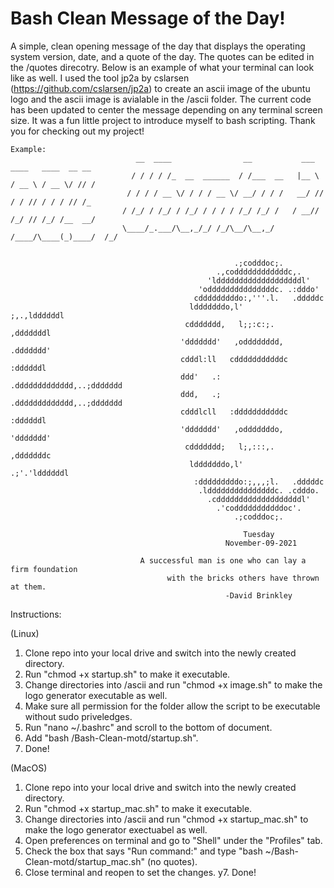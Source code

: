 
# Bash Clean Message of the Day! 



   A simple, clean opening message of the day that displays the operating system version, date, and a quote of the day. The quotes can be edited in the /quotes
direcotry. Below is an example of what your terminal can look like as well. I used the tool jp2a by 
cslarsen (https://github.com/cslarsen/jp2a) to create an ascii image of the ubuntu logo and the ascii image is 
avialable in the /ascii folder. The current code has been updated to center the message depending on any terminal
screen size. It was a fun little project to introduce myself to bash scripting. Thank you for checking out my project!


	Example:
                                __  ____                __           ___   ____   ____  __ __
                               / / / / /_  __  ______  / /___  __   |__ \ / __ \ / __ \/ // /
                              / / / / __ \/ / / / __ \/ __/ / / /   __/ // / / // / / / // /_
                             / /_/ / /_/ / /_/ / / / / /_/ /_/ /   / __// /_/ // /_/ /__  __/
                             \____/_.___/\__,_/_/ /_/\__/\__,_/   /____/\____(_)____/  /_/


                                                      .;codddoc;.
                                                  .,coddddddddddddc,.
                                                'ldddddddddddddddddddl'
                                              'odddddddddddddddc. .:dddo'
                                             cdddddddddo:,'''.l.   .dddddc
                                            ldddddddo,l'       ;,.,lddddddl
                                           cddddddd,   l;;:c:;.    ,dddddddl
                                          'ddddddd'   ,odddddddd,   .ddddddd'
                                          cdddl:ll   cdddddddddddc   :ddddddl
                                          ddd'   .: .ddddddddddddd,..;ddddddd
                                          ddd,   .; .ddddddddddddd,..;ddddddd
                                          cdddlcll   :dddddddddddc   :ddddddl
                                          'ddddddd'   ,odddddddo,   'ddddddd'
                                           cddddddd;   l;,:::,.    ,dddddddc
                                            ldddddddo,l'      .;'.'lddddddl
                                             :dddddddddo:;,,,;l.   .dddddc
                                              .ldddddddddddddddc. .cdddo.
                                                .cdddddddddddddddddddl'
                                                  .'codddddddddddoc'.
                                                      .;codddoc;.
                                                                                                                        
                                                        Tuesday
                                                    November-09-2021

                                 A successful man is one who can lay a firm foundation
                                       with the bricks others have thrown at them.
                                                    -David Brinkley


Instructions:

(Linux)
1. Clone repo into your local drive and switch into the newly created directory.
2. Run "chmod +x startup.sh" to make it executable.
3. Change directories into /ascii and run "chmod +x image.sh" to make the logo generator executable as well.
4. Make sure all permission for the folder allow the script to be executable without sudo priveledges.
5. Run "nano ~/.bashrc" and scroll to the bottom of document.
6. Add "bash <path to folder>/Bash-Clean-motd/startup.sh".
7. Done!

(MacOS)
1. Clone repo into your local drive and switch into the newly created directory.
2. Run "chmod +x startup_mac.sh" to make it executable.
3. Change directories into /ascii and run "chmod +x startup_mac.sh" to make the logo generator exectuabel as well.
4. Open preferences on terminal and go to "Shell" under the "Profiles" tab.
5. Check the box that says "Run command:" and type "bash ~/Bash-Clean-motd/startup_mac.sh" (no quotes).
6. Close terminal and reopen to set the changes.
y7. Done!
